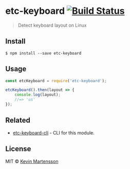 # etc-keyboard [![Build Status](https://travis-ci.org/kevva/etc-keyboard.svg?branch=master)](https://travis-ci.org/kevva/etc-keyboard)

> Detect keyboard layout on Linux


## Install

```
$ npm install --save etc-keyboard
```


## Usage

```js
const etcKeyboard = require('etc-keyboard');

etcKeyboard().then(layout => {
	console.log(layout);
	//=> 'us'
});
```


## Related

* [etc-keyboard-cli](https://github.com/kevva/etc-keyboard-cli) - CLI for this module.


## License

MIT © [Kevin Martensson](http://github.com/kevva)
